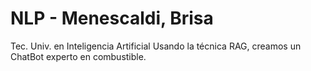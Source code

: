 # NLP - Menescaldi, Brisa
Tec. Univ. en Inteligencia Artificial
Usando la técnica RAG, creamos un ChatBot experto en combustible.

